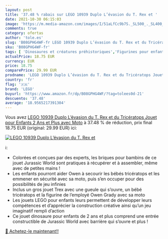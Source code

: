 ```yaml
---
layout: post
title: '37.48 % rabais sur LEGO 10939 Duplo L’évasion du T. Rex et '
date: 2021-10-30 06:15:03
image: 'https://m.media-amazon.com/images/I/51aLfCc9b7S._SL500_._SL400_.jpg'
comments: true
category: ofertas
author: 'tole.es'
slug: 'B08GPHG4WF-fr LEGO 10939 Duplo L’évasion du T. Rex et du Tricératops...'
sku: 'B08GPHG4WF-fr'
tags: [ 'Dinosaures et créatures préhistoriques','Figurines pour enfants','Jeux et Jouets','Jeux et jouets','lego', ]
actualPrice: 18.75 EUR
currency: EUR
price: 18.75
comparePrice: 29.99 EUR
prodname: 'LEGO 10939 Duplo L’évasion du T. Rex et du Tricératops Jouet pour Enfants 2 Ans et Plus  avec Moto'
country: 'fr'
flag: '🇫🇷'
brand: 'LEGO'
buyurl: 'https://www.amazon.fr/dp/B08GPHG4WF/?tag=tolees0d-21'
descuento: '37.48'
average: '18.9565217391304'
---
```


Vous avez [LEGO 10939 Duplo L’évasion du T. Rex et du Tricératops Jouet pour Enfants 2 Ans et Plus  avec Moto](https://www.amazon.fr/dp/B08GPHG4WF/?tag=tolees0d-21)  à  37.48 % de réduction, prix final  18.75 EUR (original: 29.99 EUR) ici:

[![LEGO 10939 Duplo L’évasion du T. Rex et ](https://m.media-amazon.com/images/I/51aLfCc9b7S._SL500_._SL400_.jpg)](https://www.amazon.fr/dp/B08GPHG4WF/?tag=tolees0d-21)

ℹ️:

- Colorées et conçues par des experts, les briques pour bambins de ce jouet Jurassic World sont pratiques à récupérer et à assembler, même avec de petites mains !
- Les enfants pourront aider Owen à secourir les bébés tricératops et les emmener en sécurité avec sa moto, puis s’en occuper pour des possibilités de jeu infinies
- Inclus un gros jouet Trex avec une gueule qui s’ouvre, un bébé tricératops et la figurine de l’employé Owen Grady avec sa moto
- Les jouets LEGO pour enfants leurs permettent de développer leurs compétences et d’apprécier la construction créative ainsi qu’un jeu imaginatif rempli d’action
- Ce jouet dinosaure pour enfants de 2 ans et plus comprend une entrée constructible de Jurassic World avec barrière qui s’ouvre et plus !

[🛒 Achetez-le maintenant!!](https://www.amazon.fr/dp/B08GPHG4WF/?tag=tolees0d-21)
